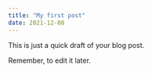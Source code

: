 ```yaml
---
title: "My first post"
date: 2021-12-08
---
```


This is just a quick draft of your blog post. 

Remember, to edit it later.
